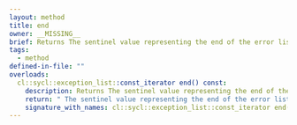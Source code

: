 ```yaml
---
layout: method
title: end
owner: __MISSING__
brief: Returns The sentinel value representing the end of the error list
tags:
  - method
defined-in-file: ""
overloads:
  cl::sycl::exception_list::const_iterator end() const:
    description: Returns The sentinel value representing the end of the error list
    return: " The sentinel value representing the end of the error list"
    signature_with_names: cl::sycl::exception_list::const_iterator end() const
---
```

